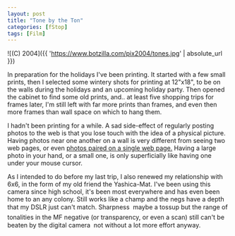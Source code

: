 ```yaml
---
layout: post
title: "Tone by the Ton"
categories: [fStop]
tags: [Film]
---
```



![(C) 2004]({{ 'https://www.botzilla.com/pix2004/tones.jpg' | absolute_url }})


In preparation for the holidays I've been printing. It started with a few small prints, then I selected some wintery shots for printing at 12"x18", to be on the walls during the holidays and an upcoming holiday party. Then opened the cabinet to find some old prints, and.. at least five shopping trips for frames later, I'm still left with far more prints than frames, and even then more frames than wall space on which to hang them.

<!--more-->
I hadn't been printing for a while. A sad side-effect of regularly posting photos to the web is that you lose touch with the idea of a physical picture. Having photos near one another on a wall is very different from seeing two web pages, or even <a href="http://www.foundobjectsgallery.com/scene/index.htm">photos paired on a single web page.</a> Having a large photo in your hand, or a small one, is only superficially like having one under your mouse cursor.

As I intended to do before my last trip, I also renewed my relationship with 6x6, in the form of my old friend the Yashica-Mat. I've been using this camera since high school, it's been most everywhere and has even been home to an any colony. Still works like a champ and the negs have a depth that my DSLR just can't match. Sharpness &#151; maybe a tossup but the range of tonalities in the MF negative (or transparency, or even a scan) still can't be beaten by the digital camera &#151; not without a lot more effort anyway.
